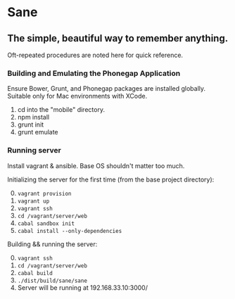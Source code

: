 # Sane
## The simple, beautiful way to remember anything.

Oft-repeated procedures are noted here for quick reference.

### Building and Emulating the Phonegap Application

Ensure Bower, Grunt, and Phonegap packages are installed globally. Suitable only for Mac environments with XCode.

1. cd into the "mobile" directory.
2. npm install
3. grunt init
4. grunt emulate

### Running server

Install vagrant & ansible. Base OS shouldn't matter too much.

Initializing the server for the first time (from the base project directory):

0. `vagrant provision`
1. `vagrant up`
2. `vagrant ssh`
3. `cd /vagrant/server/web`
4. `cabal sandbox init`
5. `cabal install --only-dependencies`

Building && running the server:

0. `vagrant ssh`
1. `cd /vagrant/server/web`
2. `cabal build`
3. `./dist/build/sane/sane`
4. Server will be running at 192.168.33.10:3000/
